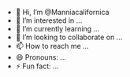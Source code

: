 - 👋 Hi, I’m @Manniacalifornica
- 👀 I’m interested in ...
- 🌱 I’m currently learning ...
- 💞️ I’m looking to collaborate on ...
- 📫 How to reach me ...
- 😄 Pronouns: ...
- ⚡ Fun fact: ...

<!---
Manniacalifornica/Manniacalifornica is a ✨ special ✨ repository because its `README.md` (this file) appears on your GitHub profile.
You can click the Preview link to take a look at your changes.
--->
